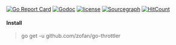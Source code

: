 [![Go Report Card](https://goreportcard.com/badge/github.com/zofan/go-throttler)](https://goreportcard.com/report/github.com/zofan/go-throttler)
[![Godoc](http://img.shields.io/badge/godoc-reference-blue.svg?style=flat)](https://godoc.org/github.com/zofan/go-throttler)
[![license](http://img.shields.io/badge/license-MIT-red.svg?style=flat)](https://raw.githubusercontent.com/zofan/go-throttler/master/LICENSE)
[![Sourcegraph](https://sourcegraph.com/github.com/zofan/go-throttler/-/badge.svg)](https://sourcegraph.com/github.com/zofan/go-throttler?badge)
[![HitCount](http://hits.dwyl.io/zofan/go-throttler.svg)](http://hits.dwyl.io/zofan/go-throttler)

#### Install

> go get -u github.com/zofan/go-throttler

